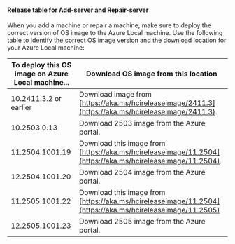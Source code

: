 
#### Release table for Add-server and Repair-server

When you add a machine or repair a machine, make sure to deploy the correct version of OS image to the Azure Local machine. Use the following table to identify the correct OS image version and the download location for your Azure Local machine:


| To deploy this OS image on Azure Local machine... | Download OS image from this location |
|------------------|------------------|
| 10.2411.3.2 or earlier | Download image from [https://aka.ms/hcireleaseimage/2411.3](https://aka.ms/hcireleaseimage/2411.3). |
| 10.2503.0.13 | Download 2503 image from the Azure portal. |
| 11.2504.1001.19 | Download this image from [https://aka.ms/hcireleaseimage/11.2504](https://aka.ms/hcireleaseimage/11.2504). |
| 12.2504.1001.20 | Download 2504 image from the Azure portal. |
| 11.2505.1001.22 | Download this image from [https://aka.ms/hcireleaseimage/11.2504](https://aka.ms/hcireleaseimage/11.2505) |
| 12.2505.1001.23 | Download 2505 image from the Azure portal. |
